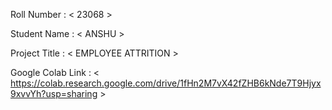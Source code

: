 Roll Number       :   < 23068 >

Student Name      :   < ANSHU >

Project Title     :  < EMPLOYEE ATTRITION >

Google Colab Link :   < https://colab.research.google.com/drive/1fHn2M7vX42fZHB6kNde7T9Hjyx9xvvYh?usp=sharing >
